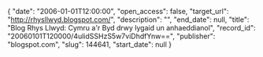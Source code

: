 {
  "date": "2006-01-01T12:00:00", 
  "open_access": false, 
  "target_url": "http://rhysllwyd.blogspot.com/", 
  "description": "", 
  "end_date": null, 
  "title": "Blog Rhys Llwyd: Cymru a'r Byd drwy lygaid un anhaeddianol", 
  "record_id": "20060101T120000/4ulidSSHzS5w7viDhdfYnw==", 
  "publisher": "blogspot.com", 
  "slug": 144641, 
  "start_date": null
}

